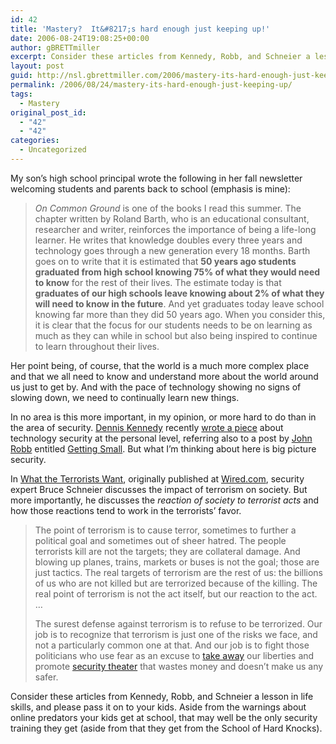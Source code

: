 ```yaml
---
id: 42
title: 'Mastery?  It&#8217;s hard enough just keeping up!'
date: 2006-08-24T19:08:25+00:00
author: gBRETTmiller
excerpt: Consider these articles from Kennedy, Robb, and Schneier a lesson in life skills, and please pass it on to your kids. Aside from the warnings about online predators your kids get at school, that may well be the only security training they get (aside from that they get from the School of Hard Knocks).
layout: post
guid: http://nsl.gbrettmiller.com/2006/mastery-its-hard-enough-just-keeping-up
permalink: /2006/08/24/mastery-its-hard-enough-just-keeping-up/
tags:
  - Mastery
original_post_id:
  - "42"
  - "42"
categories:
  - Uncategorized
---
```

My son&#8217;s high school principal wrote the following in her fall newsletter welcoming students and parents back to school (emphasis is mine):

> _On Common Ground_ is one of the books I read this summer. The chapter written by Roland Barth, who is an educational consultant, researcher and writer, reinforces the importance of being a life-long learner. He writes that knowledge doubles every three years and technology goes through a new generation every 18 months. Barth goes on to write that it is estimated that **50 years ago students graduated from high school knowing 75% of what they would need to know** for the rest of their lives. The estimate today is that **graduates of our high schools leave knowing about 2% of what they will need to know in the future**. And yet graduates today leave school knowing far more than they did 50 years ago. When you consider this, it is clear that the focus for our students needs to be on learning as much as they can while in school but also being inspired to continue to learn throughout their lives.

Her point being, of course, that the world is a much more complex place and that we all need to know and understand more about the world around us just to get by. And with the pace of technology showing no signs of slowing down, we need to continually learn new things.

In no area is this more important, in my opinion, or more hard to do than in the area of security. [Dennis Kennedy](http://wwww.denniskennedy.com "Dennis Kennedy") recently [wrote a piece](http://www.denniskennedy.com/blog/2006/08/email_security_and_the_philosophy_of_small.html "Email, Security and the Philosophy of Small") about technology security at the personal level, referring also to a post by [John Robb](http://globalguerrillas.typepad.com/johnrobb/ "John Robb's Weblog") entitled [Getting Small](http://globalguerrillas.typepad.com/johnrobb/2006/08/getting_small.html "Getting Small - John Robb's Weblog"). But what I&#8217;m thinking about here is big picture security.

In [What the Terrorists Want](http://www.schneier.com/blog/archives/2006/08/what_the_terror.html "What the Terrorists Want - Schneier on Security"), originally published at [Wired.com](http://www.wired.com/news/columns/0,71642-0.html "Refuse to be Terrorized - Wired.com"), security expert Bruce Schneier discusses the impact of terrorism on society. But more importantly, he discusses the _reaction of society to terrorist acts_ and how those reactions tend to work in the terrorists&#8217; favor.

<blockquote title="What the Terrorists Want (Schneier on Security)" cite="http://www.schneier.com/blog/archives/2006/08/what_the_terror.html">
  <p>
    The point of terrorism is to cause terror, sometimes to further a political goal and sometimes out of sheer hatred. The people terrorists kill are not the targets; they are collateral damage. And blowing up planes, trains, markets or buses is not the goal; those are just tactics. The real targets of terrorism are the rest of us: the billions of us who are not killed but are terrorized because of the killing. The real point of terrorism is not the act itself, but our reaction to the act. &#8230;
  </p>
  
  <p>
    The surest defense against terrorism is to refuse to be terrorized. Our job is to recognize that terrorism is just one of the risks we face, and not a particularly common one at that. And our job is to fight those politicians who use fear as an excuse to <a href="http://www.schneier.com/essay-045.html">take away</a> our liberties and promote <a href="http://en.wikipedia.org/wiki/Security_theater">security theater</a> that wastes money and doesn&#8217;t make us any safer.
  </p>
</blockquote>

Consider these articles from Kennedy, Robb, and Schneier a lesson in life skills, and please pass it on to your kids. Aside from the warnings about online predators your kids get at school, that may well be the only security training they get (aside from that they get from the School of Hard Knocks).

> > >